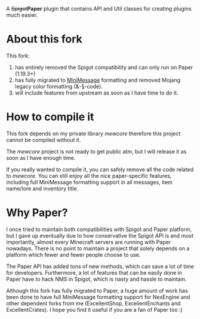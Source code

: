 A ~~Spigot~~**Paper** plugin that contains API and Util classes for creating plugins much easier.

# About this fork

This fork:

1. has entirely removed the Spigot compatibility and can only run on Paper (1.19.3+)
2. has fully migrated to [MiniMessage](https://docs.advntr.dev/minimessage/index.html) formatting and removed Mojang
   legacy color formatting (&-§-code).
3. will include features from upstream as soon as I have time to do it.

# How to compile it

This fork depends on my private library _mewcore_ therefore this project cannot be compiled without it.

The _mewcore_ project is not ready to get public atm, but I will release it as soon as I have enough time.

If you really wanted to compile it, you can safely remove all the code related to _mewcore_. You can still enjoy all the
nice paper-specific features, including full MiniMessage formatting support in all messages, item name/lore and
inventory title.

# Why Paper?

I once tried to maintain both compatibilities with Spigot and Paper platform, but I gave up eventually due to how
conservative the Spigot API is and most importantly, almost every Minecraft servers are running with Paper nowadays.
There is no point to maintain a project that solely depends on a platform which fewer and fewer people choose to use.

The Paper API has added tons of new methods, which can save a lot of time for developers. Furthermore, a lot of features
that can be easily done in Paper have to hack NMS in Spigot, which is nasty and hassle to maintain.

Although this fork has fully migrated to Paper, a huge amount of work has been done to have full MiniMessage formatting
support for NexEngine and other dependent forks from me (ExcellentShop, ExcellentEnchants and ExcellentCrates). I hope
you find it useful if you are a fan of Paper too :)
